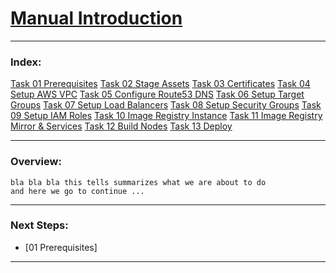 # [Manual Introduction](../manual/)

--------------------------------------------------------------------------------
### Index:
[Task 01 Prerequisites]
[Task 02 Stage Assets]
[Task 03 Certificates]
[Task 04 Setup AWS VPC]
[Task 05 Configure Route53 DNS]
[Task 06 Setup Target Groups]
[Task 07 Setup Load Balancers]
[Task 08 Setup Security Groups]
[Task 09 Setup IAM Roles]
[Task 10 Image Registry Instance]
[Task 11 Image Registry Mirror & Services]
[Task 12 Build Nodes]
[Task 13 Deploy]

--------------------------------------------------------------------------------
### Overview:
```
bla bla bla this tells summarizes what we are about to do
and here we go to continue ...
```
---------------------------------------------------------------------------------
### Next Steps:
  + [01 Prerequisites]
--------------------------------------------------------------------------------
[Task 01 Prerequisites]:manual/01_Prerequisites.md
[Task 02 Stage Assets]:manual/02_StageAssets.md
[Task 03 Certificates]:manual/03_Certificates.md
[Task 04 Setup AWS VPC]:manual/04_SetupVPC.md
[Task 05 Configure Route53 DNS]:manual/05_Route53DNS.md
[Task 06 Setup Target Groups]:manual/06_TargetGroups.md
[Task 07 Setup Load Balancers]:manual/07_LoadBalancers.md
[Task 08 Setup Security Groups]:manual/08_SecurityGroups.md
[Task 09 Setup IAM Roles]:manual/09_IAMRoles.md
[Task 10 Image Registry Instance]:manual/10_ImageRegistryInstance.md
[Task 11 Image Registry Mirror & Services]:manual/11_ImageRegistryServices.md
[Task 12 Build Nodes]:manual/12_BuildNodes.md
[Task 13 Deploy]:manual/13_Deploy.md
